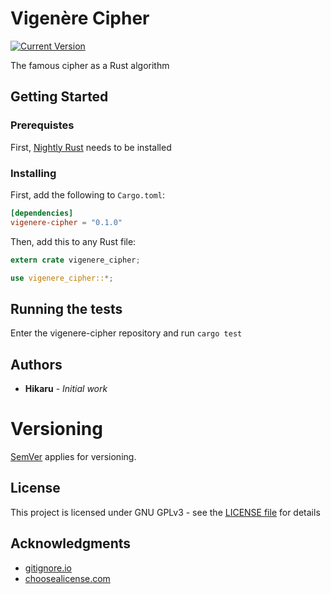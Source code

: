 # Vigenère Cipher
[![Current Version](http://meritbadge.herokuapp.com/vigenere-cipher)](https://crates.io/crates/vigenere-cipher)

The famous cipher as a Rust algorithm

## Getting Started
### Prerequistes
First, [Nightly Rust](https://doc.rust-lang.org/1.13.0/book/nightly-rust.html) needs to be installed
### Installing
First, add the following to `Cargo.toml`:

```toml
[dependencies]
vigenere-cipher = "0.1.0"
```

Then, add this to any Rust file:
``` Rust
extern crate vigenere_cipher;

use vigenere_cipher::*;
```

## Running the tests
Enter the vigenere-cipher repository and run `cargo test`

## Authors
* **Hikaru** - *Initial work*

# Versioning

[SemVer](http://semver.org/) applies for versioning.

## License
This project is licensed under GNU GPLv3 - see the [LICENSE file](/LICENSE) for details

## Acknowledgments
* [gitignore.io](https://www.gitignore.io)
* [choosealicense.com](https://choosealicense.com)
